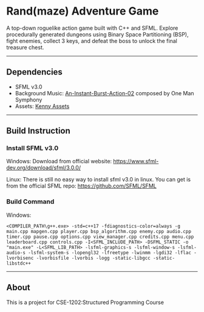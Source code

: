 # Rand(maze) Adventure Game

A top-down roguelike action game built with C++ and SFML.
Explore procedurally generated dungeons using Binary Space Partitioning (BSP), fight enemies, collect 3 keys, and defeat the boss to unlock the final treasure chest.

---

## Dependencies
  - SFML v3.0
  - Background Music: [An-Instant-Burst-Action-02](https://onemansymphony.bandcamp.com/track/an-instant-burst-action-02) composed by One Man Symphony
  - Assets: [Kenny Assets](https://kenney.nl/assets)

---

## Build Instruction

### Install SFML v3.0

Windows: Download from official website: https://www.sfml-dev.org/download/sfml/3.0.0/

Linux: There is still no easy way to install sfml v3.0 in linux. You can get is from the official SFML repo: https://github.com/SFML/SFML

### Build Command

Windows:

`<COMPILER_PATH\g++.exe> -std=c++17 -fdiagnostics-color=always -g main.cpp mapgen.cpp player.cpp bsp_algorithm.cpp enemy.cpp audio.cpp timer.cpp pause.cpp options.cpp view_manager.cpp credits.cpp menu.cpp leaderboard.cpp controls.cpp -I<SFML_INCLUDE_PATH> -DSFML_STATIC -o "main.exe" -L<SFML_LIB_PATH> -lsfml-graphics-s -lsfml-window-s -lsfml-audio-s -lsfml-system-s -lopengl32 -lfreetype -lwinmm -lgdi32 -lflac -lvorbisenc -lvorbisfile -lvorbis -logg -static-libgcc -static-libstdc++`



---

## About

This is a project for CSE-1202:Structured Programming Course
